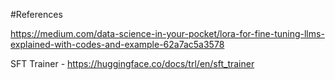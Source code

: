 #References

https://medium.com/data-science-in-your-pocket/lora-for-fine-tuning-llms-explained-with-codes-and-example-62a7ac5a3578

SFT Trainer - https://huggingface.co/docs/trl/en/sft_trainer